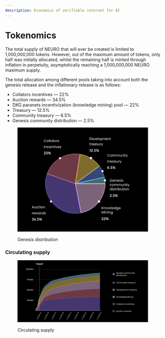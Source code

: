 ```yaml
---
description: Economics of verifiable internet for AI
---
```


# Tokenomics

The total supply of NEURO that will ever be created is limited to 1,000,000,000 tokens. However, out of the maximum amount of tokens, only half was initially allocated, whilst the remaining half is minted through inflation in perpetuity, asymptotically reaching a 1,000,000,000 NEURO maximum supply.

The total allocation among different pools taking into account both the genesis release and the inflationary release is as follows:&#x20;

* Collators incentives — 22%
* Auction rewards — 34.5%
* DKG paranets incentivization (knowledge mining) pool — 22%
* Treasury — 12.5%&#x20;
* Community treasury — 6.5%&#x20;
* Genesis community distribution — 2.5%

<figure><img src="../.gitbook/assets/Screenshot 2024-04-17 at 16.16.43.png" alt=""><figcaption><p>Genesis distribution</p></figcaption></figure>

### Circulating supply

<figure><img src="../.gitbook/assets/Screenshot 2024-04-17 at 16.16.30.png" alt=""><figcaption><p>Circulating supply</p></figcaption></figure>
